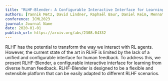 ```yaml
---
title: "RLHF-Blender: A Configurable Interactive Interface for Learning from Diverse Human Feedback"
authors: [Yannik Metz, David Lindner, Raphaël Baur, Daniel Keim, Mennatallah El-Assady]
conference: ICML2023
journal: Journal Name
date: 2020-01-01
publish_url: https://arxiv.org/abs/2308.04332
---
```

RLHF has the potential to transform the way we interact with RL agents. However, the current state of the art in RLHF is limited by the lack of a unified and configurable interface for human feedback. To address this, we present RLHF-Blender, a configurable interactive interface for learning from diverse human feedback. RLHF-Blender is designed to be a flexible and extensible platform that can be easily adapted to different RLHF scenarios.
